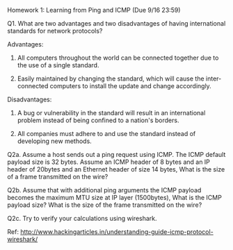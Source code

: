 Homework 1: Learning from Ping and ICMP (Due 9/16 23:59)

Q1. What are two advantages and two disadvantages of having international standards for network protocols? 

Advantages:
1. All computers throughout the world can be connected together due to the use of a single standard. 

2. Easily maintained by changing the standard, which will cause the inter-connected computers to install the update and change accordingly.

Disadvantages:
1. A bug or vulnerability in the standard will result in an international problem instead of being confined to a nation's borders.

2. All companies must adhere to and use the standard instead of developing new methods.




Q2a. Assume a host sends out a ping request using ICMP. The ICMP default payload size is 32 bytes.  Assume an ICMP header of 8 bytes and an IP header of 20bytes and an Ethernet header of size 14 bytes, What is the size of a frame transmitted on the wire? 












Q2b. Assume that with additional ping arguments the ICMP payload becomes the maximum MTU size at IP layer (1500bytes), What is the ICMP payload size? What is the size of the frame transmitted on the wire?





Q2c. Try to verify your calculations using wireshark.  




Ref: http://www.hackingarticles.in/understanding-guide-icmp-protocol-wireshark/